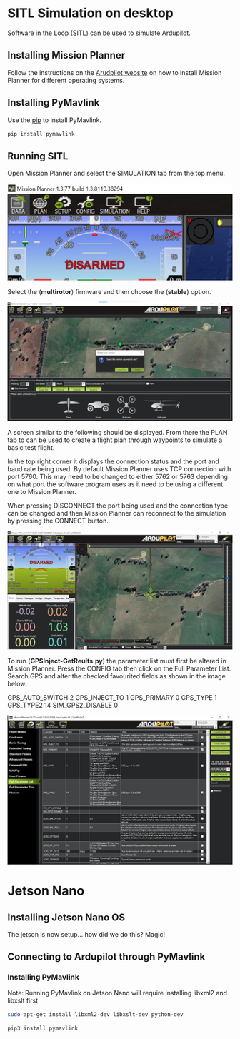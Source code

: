 # SITL Simulation on desktop

Software in the Loop (SITL) can be used to simulate Ardupilot.

## Installing Mission Planner

Follow the instructions on the [Arudpilot website](https://ardupilot.org/planner/docs/mission-planner-installation.html) on how to install Mission Planner for different operating systems.

## Installing PyMavlink

Use the [pip](https://pip.pypa.io/en/stable/) to install PyMavlink.

```bash
pip install pymavlink
```

## Running SITL

Open Mission Planner and select the SIMULATION tab from the top menu.

![select simulation](./images/missionPlannerSelectSimulation.jpg)

Select the (**multirotor**) firmware and then choose the (**stable**) option.

![select multirotor](./images/missionPlannerMultirotor.jpg)

A screen similar to the following should be displayed. From there the PLAN tab to can be used to create a flight plan through waypoints to simulate a basic test flight.

In the top right corner it displays the connection status and the port and baud rate being used. By default Mission Planner uses TCP connection with port 5760. This may need to be changed to either 5762 or 5763 depending on what port the software program uses as it need to be using a different one to Mission Planner.

When pressing DISCONNECT the port being used and the connection type can be changed and then Mission Planner can reconnect to the simulation by pressing the CONNECT button.

![simulation main page](./images/missionPlannerData.jpg)

To run (**GPSInject-GetReults.py**) the parameter list must first be altered in Mission Planner. Press the CONFIG tab then click on the Full Parameter List. Search GPS and alter the checked favourited fields as shown in the image below.

GPS_AUTO_SWITCH 2
GPS_INJECT_TO 1
GPS_PRIMARY 0
GPS_TYPE 1
GPS_TYPE2 14
SIM_GPS2_DISABLE 0

![parameters](./images/missionPlannerPreferences.jpg)

# Jetson Nano

## Installing Jetson Nano OS

The jetson is now setup... how did we do this? Magic!

## Connecting to Ardupilot through PyMavlink

### Installing PyMavlink

Note: Running PyMavlink on Jetson Nano will require installing libxml2 and libxslt first

```bash
sudo apt-get install libxml2-dev libxslt-dev python-dev
```

```bash
pip3 install pymavlink
```
